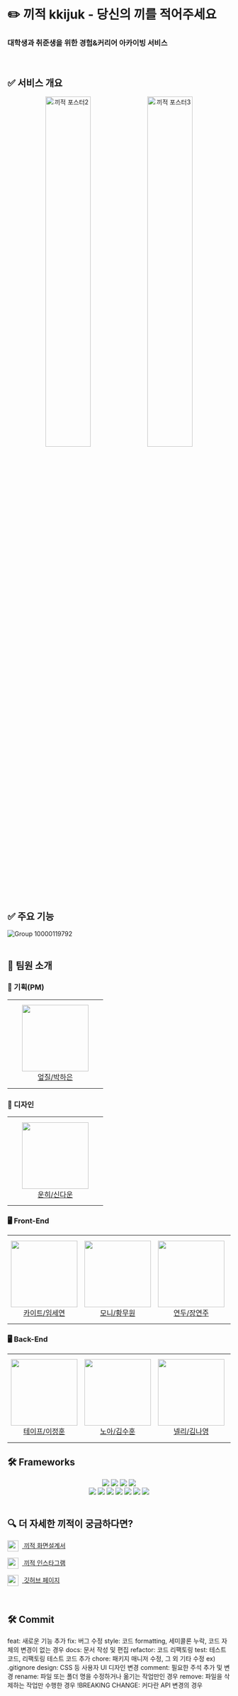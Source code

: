 # ✏️ 끼적 kkijuk - 당신의 끼를 적어주세요 

### 대학생과 취준생을 위한 경험&커리어 아카이빙 서비스
<br/>

## ✅ 서비스 개요
<p align="center">
  <img src="https://github.com/user-attachments/assets/31604aa9-62ed-42ad-9102-65cedaa30e72" alt="끼적 포스터2" width="45%" />
  <img src="https://github.com/user-attachments/assets/8bfd1da4-5353-482b-a646-080918fa7478" alt="끼적 포스터3" width="45%" />
</p>



<br/><br/>
 ## ✅ 주요 기능
 ![Group 10000119792](https://github.com/user-attachments/assets/70c9b31f-2289-47a4-9caf-213d606f0ad9)
 <br/><br/>
 
 ## 🙆 팀원 소개
 ### 📑 기획(PM)
<table>
<tr height="200px">
        <td align="center" width="200px">
            <a href="https://github.com/b14nc444"><img height="150px" width="150px" src="https://avatars.githubusercontent.com/b14nc444"/></a>
            <br />
            <a href="https://github.com/b14nc444">엎질/박하은</a>
			<br />
        </td>
    </tr>
  </table>

### 🎨 디자인
<table>
<tr height="200px">
        <td align="center" width="200px">
            <a href="https://github.com/noowad-s"><img height="150px" width="150px" src="https://avatars.githubusercontent.com/noowad-s"/>
            <br />
            <a href="https://github.com/noowad-s">운히/신다운</a>
			<br />
        </td>
    </tr>
  </table>

### 🖥️ Front-End
<table>
<tr height="200px">
        <td align="center" width="200px">
            <a href="https://github.com/cinsy26"><img height="150px" width="150px" src="https://avatars.githubusercontent.com/cinsy26"/></a>
            <br />
            <a href="https://github.com/cinsy26">카이트/임세연</a>
			<br />
        </td>
          <td align="center" width="200px">
            <a href="https://github.com/codmoni"><img height="150px" width="150px" src="https://avatars.githubusercontent.com/codmoni"/></a>
            <br />
            <a href="https://github.com/codmoni">모니/황무원</a>
			<br />
        </td>
          <td align="center" width="200px">
            <a href="https://github.com/yeondub1121"><img height="150px" width="150px" src="https://avatars.githubusercontent.com/yeondub1121"/></a>
            <br />
            <a href="https://github.com/yeondub1121">연두/장연주</a>
            <br />
        </td>
          <td align="center" width="200px">
            <a href="https://github.com/fuzzyter"><img height="150px" width="150px" src="https://avatars.githubusercontent.com/fuzzyter"/></a>
            <br />
            <a href="https://github.com/fuzzyter">퍼지/김나은</a>
			<br />
        </td>
    </tr>
  </table>

### 🖥️ Back-End
<table>
<tr height="200px">
        <td align="center" width="200px">
            <a href="https://github.com/tape4"><img height="150px" width="150px" src="https://avatars.githubusercontent.com/tape4"/></a>
            <br />
            <a href="https://github.com/tape4">테이프/이정훈</a>
			<br />
                </td>
          <td align="center" width="200px">
            <a href="https://github.com/Suhun0331"><img height="150px" width="150px" src="https://avatars.githubusercontent.com/Suhun0331"/></a>
            <br />
            <a href="https://github.com/Suhun0331">노아/김수훈</a>
			<br />
        </td>
          </td>
          <td align="center" width="200px">
            <a href="https://github.com/nanna29"><img height="150px" width="150px" src="https://avatars.githubusercontent.com/nanna29"/></a>
            <br />
            <a href="https://github.com/nanna29">넬리/김나영</a>
            <br />
        </td>
          <td align="center" width="200px">
            <a href="https://github.com/hyeonda02"><img height="150px" width="150px" src="https://avatars.githubusercontent.com/hyeonda02"/></a>
            <br />
            <a href="https://github.com/hyeonda02">사이다/강다현</a>
			<br />
        </td>
    </tr>
  </table>

## 🛠 Frameworks
<div align=center> 
  <img src="https://img.shields.io/badge/html5-E34F26?style=for-the-badge&logo=html5&logoColor=white"> 
  <img src="https://img.shields.io/badge/css-1572B6?style=for-the-badge&logo=css3&logoColor=white"> 
  <img src="https://img.shields.io/badge/javascript-F7DF1E?style=for-the-badge&logo=javascript&logoColor=black"> 
  <img src="https://img.shields.io/badge/react-61DAFB?style=for-the-badge&logo=react&logoColor=black"> 
<br />
  <img src="https://img.shields.io/badge/java-007396?style=for-the-badge&logo=java&logoColor=white">
  <img src="https://img.shields.io/badge/mysql-4479A1?style=for-the-badge&logo=mysql&logoColor=white">
  <img src="https://img.shields.io/badge/spring-6DB33F?style=for-the-badge&logo=spring&logoColor=white">
  <img src="https://img.shields.io/badge/docker-2496ED?style=for-the-badge&logo=docker&logoColor=white">
  <img src="https://img.shields.io/badge/nginx-009639?style=for-the-badge&logo=nginx&logoColor=white">
  <img src="https://img.shields.io/badge/amazonaws-FF9900?style=for-the-badge&logo=FF9900&logoColor=white">
  <img src="https://img.shields.io/badge/github-181717?style=for-the-badge&logo=github&logoColor=white">
  
  
  
</div>

<br/>

## 🔍 더 자세한 끼적이 궁금하다면?

[<img src="https://skillicons.dev/icons?i=figma&theme=light" width="25" height="25" style="vertical-align:middle;margin-right:8px;"> 끼적 화면설계서](https://www.figma.com/design/5jHCwkgafgR2OOd1M52ny6/끼적-화면설계서-(공유용)?node-id=0-1&t=oUZq3stnwqG4CSWa-1)

[<img src="https://skillicons.dev/icons?i=instagram" width="25" height="25" style="vertical-align:middle;margin-right:8px;"> 끼적 인스타그램](https://www.instagram.com/kki.juk)

[<img src="https://skillicons.dev/icons?i=github" width="25" height="25" style="vertical-align:middle;margin-right:8px;"> 깃허브 페이지](https://github.com/kkijuk)

<br/>

## 🛠️ Commit
feat: 새로운 기능 추가
fix: 버그 수정
style: 코드 formatting, 세미콜론 누락, 코드 자체의 변경이 없는 경우
docs: 문서 작성 및 편집
refactor: 코드 리팩토링
test: 테스트 코드, 리팩토링 테스트 코드 추가 
chore: 패키지 매니저 수정, 그 외 기타 수정 ex) .gitignore 
design: CSS 등 사용자 UI 디자인 변경 
comment: 필요한 주석 추가 및 변경 
rename: 파일 또는 폴더 명을 수정하거나 옮기는 작업만인 경우 
remove: 파일을 삭제하는 작업만 수행한 경우 
!BREAKING CHANGE: 커다란 API 변경의 경우 
